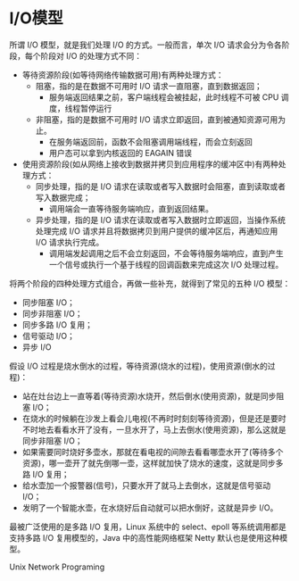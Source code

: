 # I/O模型

所谓 I/O 模型，就是我们处理 I/O 的方式。一般而言，单次 I/O 请求会分为令各阶段，每个阶段对 I/O 的处理方式不同：

- 等待资源阶段(如等待网络传输数据可用)有两种处理方式：
  - 阻塞，指的是在数据不可用时 I/O 请求一直阻塞，直到数据返回；
    - 服务端返回结果之前，客户端线程会被挂起，此时线程不可被 CPU 调度，线程暂停运行
  - 非阻塞，指的是数据不可用时 I/O 请求立即返回，直到被通知资源可用为止。
    - 在服务端返回前，函数不会阻塞调用端线程，而会立刻返回
    - 用户态可以拿到内核返回的 EAGAIN 错误
- 使用资源阶段(如从网络上接收到数据并拷贝到应用程序的缓冲区中)有两种处理方式：
  - 同步处理，指的是 I/O 请求在读取或者写入数据时会阻塞，直到读取或者写入数据完成；
    - 调用端会一直等待服务端响应，直到返回结果。
  - 异步处理，指的是 I/O 请求在读取或者写入数据时立即返回，当操作系统处理完成 I/O 请求并且将数据拷贝到用户提供的缓冲区后，再通知应用 I/O 请求执行完成。
    - 调用端发起调用之后不会立刻返回，不会等待服务端响应，直到产生一个信号或执行一个基于线程的回调函数来完成这次 I/O 处理过程。

将两个阶段的四种处理方式组合，再做一些补充，就得到了常见的五种 I/O 模型：

- 同步阻塞 I/O；
- 同步非阻塞 I/O；
- 同步多路 I/O 复用；
- 信号驱动 I/O；
- 异步 I/O

假设 I/O 过程是烧水倒水的过程，等待资源(烧水的过程)，使用资源(倒水的过程)：

- 站在灶台边上一直等着(等待资源)水烧开，然后倒水(使用资源)，就是同步阻塞 I/O；
- 在烧水的时候躺在沙发上看会儿电视(不再时时刻刻等待资源)，但是还是要时不时地去看看水开了没有，一旦水开了，马上去倒水(使用资源)，那么这就是同步非阻塞 I/O；
- 如果需要同时烧好多壶水，那就在看电视的间隙去看看哪壶水开了(等待多个资源)，哪一壶开了就先倒哪一壶，这样就加快了烧水的速度，这就是同步多路 I/O 复用；
- 给水壶加一个报警器(信号)，只要水开了就马上去倒水，这就是信号驱动 I/O；
- 发明了一个智能水壶，在水烧好后自动就可以把水倒好，这就是异步 I/O。

最被广泛使用的是多路 I/O 复用，Linux 系统中的 select、epoll 等系统调用都是支持多路 I/O 复用模型的，Java 中的高性能网络框架 Netty 默认也是使用这种模型。

Unix Network Programing